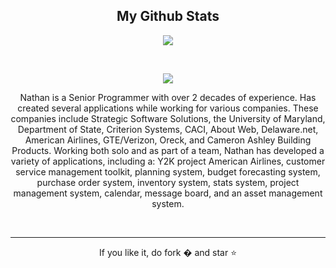 <h2 align="center">
  My Github Stats
</h2>

<p align = "center">
<!---
  <img  src = "https://github-readme-stats.vercel.app/api?username=nastanford&count_private=true&show_icons=true&theme=tokyonight&line_height=40">
  <img src = "https://github-readme-stats.vercel.app/api/top-langs/?username=nastanford&count_private&hide=html,css,java,shaderlab,kotlin,hlsl&theme=tokyonight">
--->
</p>

<p align = "center">
 <img  src="https://github-readme-streak-stats.herokuapp.com/?user=nastanford&count_private&show_icons=true&locale=en&layout=compact&theme=tokyonight&line_height=40" />
</p> 
<br>
<p align = "center">
 <img src="https://activity-graph.herokuapp.com/graph?username=nastanford&count_private=true&theme=redical">
</p> 

<p align="center">
Nathan is a Senior Programmer with over 2 decades of experience. Has created several applications while working for various companies. These companies include Strategic Software Solutions, the University of Maryland, Department of State, Criterion Systems, CACI, About Web, Delaware.net, American Airlines, GTE/Verizon, Oreck, and Cameron Ashley Building Products. 
 Working both solo and as part of a team, Nathan has developed a variety of applications, including a: Y2K project American Airlines, customer service management toolkit, planning system, budget forecasting system, purchase order system, inventory system, stats system, project management system, calendar, message board, and an asset management system. 
</p><br>

<hr>
<p align="center">If you like it, do fork � and star ⭐</p>
